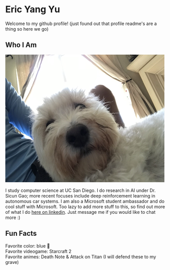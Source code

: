 # Eric Yang Yu

Welcome to my github profile! (just found out that profile readme's are a thing so here we go)

## Who I Am

<img src="https://github.com/ericyangyu/ericyangyu/blob/main/pupper.jpg" height="400" width="500">

I study computer science at UC San Diego. I do research in AI under Dr. Sicun Gao; more recent focuses include deep reinforcement learning in autonomous car systems. I am also a Microsoft student ambassador and do cool stuff with Microsoft. Too lazy to add more stuff to this, so find out more of what I do [here on linkedin](https://www.linkedin.com/in/eric-yu-engineer/). Just message me if you would like to chat more :)

## Fun Facts
Favorite color: blue 🔵 <br/>
Favorite videogame: Starcraft 2 <br/>
Favorite animes: Death Note & Attack on Titan (I will defend these to my grave) <br/>


<!--
**ericyangyu/ericyangyu** is a ✨ _special_ ✨ repository because its `README.md` (this file) appears on your GitHub profile.

Here are some ideas to get you started:

- 🔭 I’m currently working on ...
- 🌱 I’m currently learning ...
- 👯 I’m looking to collaborate on ...
- 🤔 I’m looking for help with ...
- 💬 Ask me about ...
- 📫 How to reach me: ...
- 😄 Pronouns: ...
- ⚡ Fun fact: ...
-->
 
